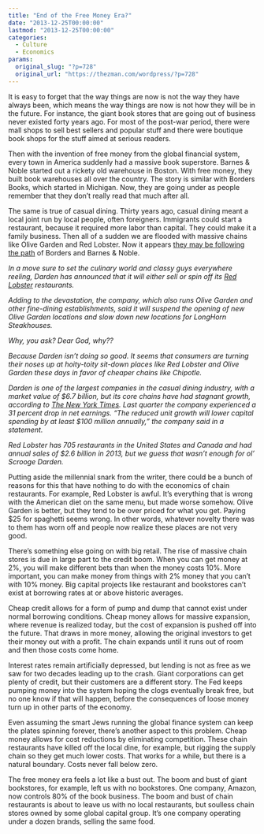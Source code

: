 ```yaml
---
title: "End of the Free Money Era?"
date: "2013-12-25T00:00:00"
lastmod: "2013-12-25T00:00:00"
categories:
  - Culture
  - Economics
params:
  original_slug: "?p=728"
  original_url: "https://thezman.com/wordpress/?p=728"
---
```


It is easy to forget that the way things are now is not the way they
have always been, which means the way things are now is not how they
will be in the future. For instance, the giant book stores that are
going out of business never existed forty years ago. For most of the
post-war period, there were mall shops to sell best sellers and popular
stuff and there were boutique book shops for the stuff aimed at serious
readers.

Then with the invention of free money from the global financial system,
every town in America suddenly had a massive book superstore. Barnes &
Noble started out a rickety old warehouse in Boston. With free money,
they built book warehouses all over the country. The story is similar
with Borders Books, which started in Michigan. Now, they are going under
as people remember that they don’t really read that much after all.

The same is true of casual dining. Thirty years ago, casual dining meant
a local joint run by local people, often foreigners. Immigrants could
start a restaurant, because it required more labor than capital. They
could make it a family business. Then all of a sudden we are flooded
with massive chains like Olive Garden and Red Lobster. Now it appears <a
href="http://blogs.laweekly.com/squidink/2013/12/red_lobster_restaurants_to_clo.php"
rel="noopener noreferrer" target="_blank">they may be following the
path</a> of Borders and Barnes & Noble.

*In a move sure to set the culinary world and classy guys everywhere
reeling, Darden has announced that it will either sell or spin off its
<a href="http://www.voiceplaces.com/los-angeles/red-lobster-2393599-l"
rel="noopener noreferrer" target="_blank">Red Lobster</a> restaurants.*

*Adding to the devastation, the company, which also runs Olive Garden
and other fine-dining establishments, said it will suspend the opening
of new Olive Garden locations and slow down new locations for LongHorn
Steakhouses.*

*Why, you ask? Dear God, why??*

*Because Darden isn’t doing so good. It seems that consumers are turning
their noses up at hoity-toity sit-down places like Red Lobster and Olive
Garden these days in favor of cheaper chains like Chipotle.*

*Darden is one of the largest companies in the casual dining industry,
with a market value of $6.7 billion, but its core chains have had
stagnant growth, according to <a
href="http://dealbook.nytimes.com/2013/12/19/darden-to-spin-off-of-red-lobster-amid-shareholder-pressure/?_r=2"
rel="noopener noreferrer" target="_blank">The New York Times</a>. Last
quarter the company experienced a 31 percent drop in net earnings. “The
reduced unit growth will lower capital spending by at least $100 million
annually,” the company said in a statement.*

*Red Lobster has 705 restaurants in the United States and Canada and had
annual sales of $2.6 billion in 2013, but we guess that wasn’t enough
for ol’ Scrooge Darden.*

Putting aside the millennial snark from the writer, there could be a
bunch of reasons for this that have nothing to do with the economics of
chain restaurants. For example, Red Lobster is awful. It’s everything
that is wrong with the American diet on the same menu, but made worse
somehow. Olive Garden is better, but they tend to be over priced for
what you get. Paying $25 for spaghetti seems wrong. In other words,
whatever novelty there was to them has worn off and people now realize
these places are not very good.

There’s something else going on with big retail. The rise of massive
chain stores is due in large part to the credit boom. When you can get
money at 2%, you will make different bets than when the money costs 10%.
More important, you can make money from things with 2% money that you
can’t with 10% money. Big capital projects like restaurant and
bookstores can’t exist at borrowing rates at or above historic averages.

Cheap credit allows for a form of pump and dump that cannot exist under
normal borrowing conditions. Cheap money allows for massive expansion,
where revenue is realized today, but the cost of expansion is pushed off
into the future. That draws in more money, allowing the original
investors to get their money out with a profit. The chain expands until
it runs out of room and then those costs come home.

Interest rates remain artificially depressed, but lending is not as free
as we saw for two decades leading up to the crash. Giant corporations
can get plenty of credit, but their customers are a different story. The
Fed keeps pumping money into the system hoping the clogs eventually
break free, but no one know if that will happen, before the consequences
of loose money turn up in other parts of the economy.

Even assuming the smart Jews running the global finance system can keep
the plates spinning forever, there’s another aspect to this problem.
Cheap money allows for cost reductions by eliminating competition. These
chain restaurants have killed off the local dine, for example, but
rigging the supply chain so they get much lower costs. That works for a
while, but there is a natural boundary. Costs never fall below zero.

The free money era feels a lot like a bust out. The boom and bust of
giant bookstores, for example, left us with no bookstores. One company,
Amazon, now controls 80% of the book business. The boom and bust of
chain restaurants is about to leave us with no local restaurants, but
soulless chain stores owned by some global capital group. It’s one
company operating under a dozen brands, selling the same food.
